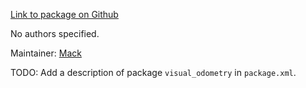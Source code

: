 <div id='visual_odometry-autogenerated' markdown='1'>


<!-- do not edit this file, autogenerated -->

[Link to package on Github](github:org=duckietown,repo=Software,path=f4-devel/visual_odometry,branch=andrea-config)

No authors specified.

Maintainer: [Mack](mailto:mack@duckietown.org)

TODO: Add a description of package `visual_odometry` in `package.xml`.



</div>

